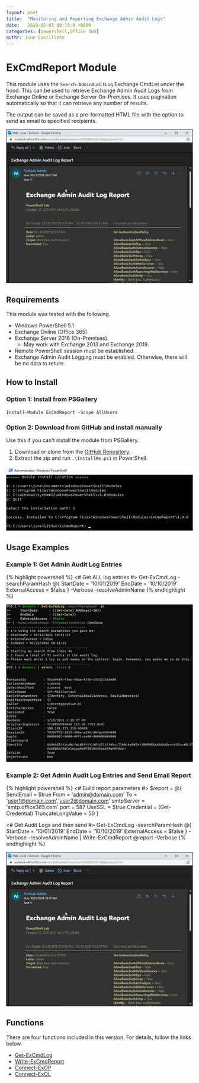 ```yaml
---
layout: post
title:  "Monitoring and Reporting Exchange Admin Audit Logs"
date:   2020-02-03 00:15:0 +0800
categories: [powershell,Office 365]
authr: June Castillote
---
```

# ExCmdReport Module

This module uses the `Search-AdminAuditLog` Exchange CmdLet under the hood. This can be used to retrieve Exchange Admin Audit Logs from Exchange Online or Exchange Server On-Premises. It uses pagination automatically so that it can retrieve any number of results.

The output can be saved as a pre-formatted HTML file with the option to send as email to specified recipients.

![Sample Email Report](https://raw.githubusercontent.com/junecastillote/ExCmdReport/master/images/SampleEmailReport.png)

## Requirements

This module was tested with the following.

* Windows PowerShell 5.1
* Exchange Online (Office 365)
* Exchange Server 2016 (On-Premises).
  * May work with Exchange 2013 and Exchange 2019.
* Remote PowerShell session must be established.
* Exchange Admin Audit Logging must be enabled. Otherwise, there will be no data to return.

## How to Install

### Option 1: Install from PSGallery

`Install-Module ExCmdReport -Scope AllUsers`

### Option 2: Download from GitHub and install manually

Use this if you can't install the module from PSGallery.

1. Download or clone from the [GitHub Repository](https://raw.githubusercontent.com/junecastillote/ExCmdReport).
2. Extract the zip and run `.\InstallMe.ps1` in PowerShell.

![Install Selection](https://raw.githubusercontent.com/junecastillote/ExCmdReport/master/images/SampleInstall.png)

## Usage Examples

### Example 1: Get Admin Audit Log Entries

{% highlight powershell %}
<# Get ALL log entries #>
Get-ExCmdLog -searchParamHash @{
    StartDate      = '10/01/2019'
    EndDate        = '10/10/2019'
    ExternalAccess = $false
} -Verbose -resolveAdminName
{% endhighlight %}

![Get Admin Audit Log Entries](https://raw.githubusercontent.com/junecastillote/ExCmdReport/master/images/SampleOutput01.png)

### Example 2: Get Admin Audit Log Entries and Send Email Report

{% highlight powershell %}
<# Build report parameters #>
$report = @{
    SendEmail = $true
    From = 'admin@domain.com'
    To = 'user1@domain.com','user2@domain.com'
    smtpServer = 'smtp.office365.com'
    port = 587
    UseSSL = $true
    Credential = (Get-Credential)
    TruncateLongValue = 50
}

<# Get Audit Logs and then send #>
Get-ExCmdLog -searchParamHash @{
    StartDate      = '10/01/2019'
    EndDate        = '10/10/2019'
    ExternalAccess = $false
} -Verbose -resolveAdminName | Write-ExCmdReport @report -Verbose
{% endhighlight %}

![Get Admin Audit Log Entries and Send Email Report](https://raw.githubusercontent.com/junecastillote/ExCmdReport/master/images/SampleEmailReport.png)

## Functions

There are four functions included in this version. For details, follow the links below.

* [Get-ExCmdLog](https://raw.githubusercontent.com/junecastillote/ExCmdReport/master/Doc/Get-ExCmdLog.md)
* [Write-ExCmdReport](https://raw.githubusercontent.com/junecastillote/ExCmdReport/master/Doc/Write-ExCmdReport.md)
* [Connect-ExOP](https://raw.githubusercontent.com/junecastillote/ExCmdReport/master/Doc/Connect-ExOP.md)
* [Connect-ExOL](https://raw.githubusercontent.com/junecastillote/ExCmdReport/master/Doc/Connect-ExOL.md)
